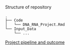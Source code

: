 Structure of repository 
```
.
├── Code
│   └── DNA_RNA_Project.Rmd
└── Input_Data
    └── ...
```
[Project pipeline and outcome](https://github.com/teresa-gianni/DNA-RNA-project/blob/main/Code/DNA_RNA_Project.html)
